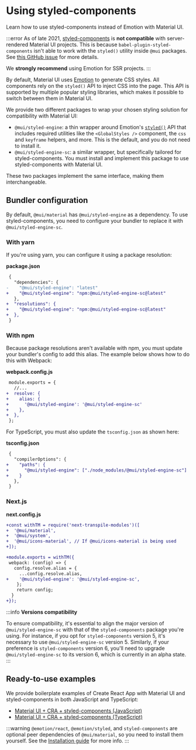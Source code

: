 # Using styled-components

<p class="description">Learn how to use styled-components instead of Emotion with Material UI.</p>

:::error
As of late 2021, [styled-components](https://github.com/styled-components/styled-components) is **not compatible** with server-rendered Material UI projects.
This is because `babel-plugin-styled-components` isn't able to work with the `styled()` utility inside `@mui` packages.
See [this GitHub issue](https://github.com/mui/material-ui/issues/29742) for more details.

We **strongly recommend** using Emotion for SSR projects.
:::

By default, Material UI uses [Emotion](https://github.com/emotion-js/emotion) to generate CSS styles.
All components rely on the `styled()` API to inject CSS into the page.
This API is supported by multiple popular styling libraries, which makes it possible to switch between them in Material UI.

We provide two different packages to wrap your chosen styling solution for compatibility with Material UI:

- `@mui/styled-engine`: a thin wrapper around Emotion's [`styled()`](https://emotion.sh/docs/styled) API that includes required utilities like the `<GlobalStyles />` component, the `css` and `keyframe` helpers, and more. This is the default, and you do not need to install it.
- `@mui/styled-engine-sc`: a similar wrapper, but specifically tailored for styled-components. You must install and implement this package to use styled-components with Material UI.

These two packages implement the same interface, making them interchangeable.

## Bundler configuration

By default, `@mui/material` has `@mui/styled-engine` as a dependency.
To use styled-components, you need to configure your bundler to replace it with `@mui/styled-engine-sc`.

### With yarn

If you're using yarn, you can configure it using a package resolution:

**package.json**

<!-- #default-branch-switch -->

```diff
 {
   "dependencies": {
-    "@mui/styled-engine": "latest"
+    "@mui/styled-engine": "npm:@mui/styled-engine-sc@latest"
   },
+  "resolutions": {
+    "@mui/styled-engine": "npm:@mui/styled-engine-sc@latest"
+  },
 }
```

### With npm

Because package resolutions aren't available with npm, you must update your bundler's config to add this alias.
The example below shows how to do this with Webpack:

**webpack.config.js**

```diff
 module.exports = {
   //...
+  resolve: {
+    alias: {
+      '@mui/styled-engine': '@mui/styled-engine-sc'
+    },
+  },
 };
```

For TypeScript, you must also update the `tsconfig.json` as shown here:

**tsconfig.json**

```diff
 {
   "compilerOptions": {
+    "paths": {
+      "@mui/styled-engine": ["./node_modules/@mui/styled-engine-sc"]
+    }
   },
 }
```

### Next.js

**next.config.js**

```diff
+const withTM = require('next-transpile-modules')([
+  '@mui/material',
+  '@mui/system',
+  '@mui/icons-material', // If @mui/icons-material is being used
+]);

+module.exports = withTM({
 webpack: (config) => {
   config.resolve.alias = {
     ...config.resolve.alias,
+    '@mui/styled-engine': '@mui/styled-engine-sc',
    };
    return config;
  }
+});
```

:::info
**Versions compatibility**

To ensure compatibility, it's essential to align the major version of `@mui/styled-engine-sc` with that of the `styled-components` package you're using. For instance, if you opt for `styled-components` version 5, it's necessary to use `@mui/styled-engine-sc` version 5. Similarly, if your preference is `styled-components` version 6, you'll need to upgrade `@mui/styled-engine-sc` to its version 6, which is currently in an alpha state.
:::

## Ready-to-use examples

We provide boilerplate examples of Create React App with Material UI and styled-components in both JavaScript and TypeScript:

<!-- #default-branch-switch -->

- [Material UI + CRA + styled-components (JavaScript)](https://github.com/mui/material-ui/tree/master/examples/material-ui-cra-styled-components)
- [Material UI + CRA + styled-components (TypeScript)](https://github.com/mui/material-ui/tree/master/examples/material-ui-cra-styled-components-ts)

:::warning
`@emotion/react`, `@emotion/styled`, and `styled-components` are optional peer dependencies of `@mui/material`, so you need to install them yourself.
See the [Installation guide](/material-ui/getting-started/installation/) for more info.
:::
